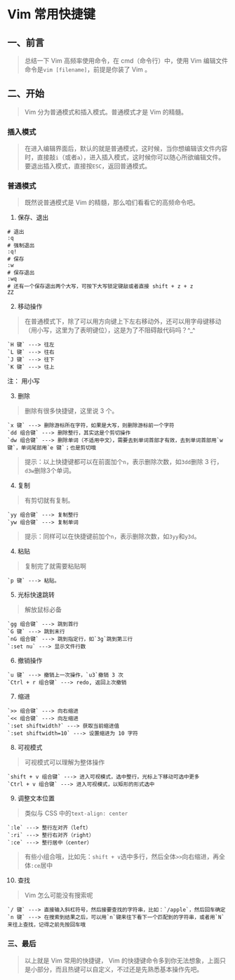 # Vim 常用快捷键

## 一、前言
> 总结一下 Vim 高频率使用命令，在 cmd（命令行）中，使用 Vim 编辑文件命令是`vim [filename]`，前提是你装了 Vim 。

## 二、开始
> Vim 分为普通模式和插入模式。普通模式才是 Vim 的精髓。

### 插入模式
> 在进入编辑界面后，默认的就是普通模式，这时候，当你想编辑该文件内容时，直接敲`i`（或者`a`），进入插入模式，这时候你可以随心所欲编辑文件。要退出插入模式，直接按`ESC`，返回普通模式。

### 普通模式
> 既然说普通模式是 Vim 的精髓，那么咱们看看它的高频命令吧。    
1. 保存、退出
```vim
# 退出
:q
# 强制退出
:q!
# 保存
:w
# 保存退出
:wq
# 还有一个保存退出两个大写，可按下大写锁定键敲或者直接 shift + z + z
ZZ
```
2. 移动操作
> 在普通模式下，除了可以用方向键上下左右移动外，还可以用字母键移动（用小写，这里为了表明键位），这是为了不阻碍敲代码吗？^_^    
```
`H 键` ---> 往左    
`L 键` ---> 往右    
`J 键` ---> 往下    
`K 键` ---> 往上    
```
注： 用小写 

3. 删除
> 删除有很多快捷键，这里说 3 个。   
``` 
`x 键` ---> 删除游标所在字符，如果是大写，则删除游标前一个字符      
`dd 组合键` ---> 删除整行，其实这是个剪切操作    
`dw 组合键` ---> 删除单词（不适用中文），需要去到单词首部才有效，去到单词首部用`w 键`，单词尾部用`e 键`；也是剪切哦    
```
> 提示：以上快捷键都可以在前面加个`n`，表示删除次数，如`3dd`删除 3 行，`d3w`删除3个单词。

4. 复制    
> 有剪切就有复制。    
```
`yy 组合键` ---> 复制整行    
`yw 组合键` ---> 复制单词    
```
> 提示：同样可以在快捷键前加个`n`，表示删除次数，如`3yy`和`y3d`。    

4. 粘贴
> 复制完了就需要粘贴啊    
```
`p 键` ---> 粘贴。   
```

5. 光标快速跳转
> 解放鼠标必备
```
`gg 组合键` ---> 跳到首行    
`G 键` ---> 跳到末行    
`nG 组合键` ---> 跳到指定行，如`3g`跳到第三行     
`:set nu` ---> 显示文件行数    
```

6. 撤销操作    
```
`u 键` ---> 撤销上一次操作，`u3`撤销 3 次    
`Ctrl + r 组合键` ---> redo, 返回上次撤销    
```

7. 缩进
```
`>> 组合键` ---> 向右缩进    
`<< 组合键` ---> 向左缩进    
`:set shiftwidth?` ---> 获取当前缩进值    
`:set shiftwidth=10` ---> 设置缩进为 10 字符
```

8. 可视模式
> 可视模式可以理解为整体操作    
```
`shift + v 组合键` ---> 进入可视模式，选中整行，光标上下移动可选中更多    
`Ctrl + v 组合键` ---> 进入可视模式，以矩形的形式选中
```

9. 调整文本位置
> 类似与 CSS 中的`text-align: center`  
```  
`:le` ---> 整行左对齐（left）    
`:ri` ---> 整行右对齐（right）    
`:ce` ---> 整行居中（center）    
```
> 有些小组合哦，比如先：`shift + v`选中多行，然后全体`>>`向右缩进，再全体`:ce`居中

10. 查找   
> Vim 怎么可能没有搜索呢   
```
`/ 键` ---> 直接输入斜杠符号，然后接要查找的字符串，比如：`/apple`，然后回车确定   
`n 键` ---> 在搜索到结果之后，可以用`n`键来往下看下一个匹配到的字符串，或者用`N`来往上查找，记得之前先按回车哦
```

### 三、最后
> 以上就是 Vim 常用的快捷键， Vim 的快捷键命令多到你无法想象，上面只是小部分，而且热键可以自定义，不过还是先熟悉基本操作先吧。